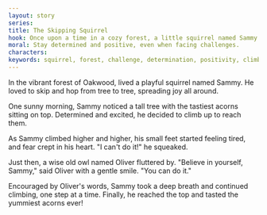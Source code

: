 ```yaml
---
layout: story
series: 
title: The Skipping Squirrel
hook: Once upon a time in a cozy forest, a little squirrel named Sammy faced a big challenge. Will Sammy overcome the hurdles with a happy heart?
moral: Stay determined and positive, even when facing challenges.
characters: 
keywords: squirrel, forest, challenge, determination, positivity, climb, encouragement, wisdom, belief, success
---
```


In the vibrant forest of Oakwood, lived a playful squirrel named Sammy. He loved to skip and hop from tree to tree, spreading joy all around.

One sunny morning, Sammy noticed a tall tree with the tastiest acorns sitting on top. Determined and excited, he decided to climb up to reach them.

As Sammy climbed higher and higher, his small feet started feeling tired, and fear crept in his heart. "I can't do it!" he squeaked.

Just then, a wise old owl named Oliver fluttered by. "Believe in yourself, Sammy," said Oliver with a gentle smile. "You can do it."

Encouraged by Oliver's words, Sammy took a deep breath and continued climbing, one step at a time. Finally, he reached the top and tasted the yummiest acorns ever!
